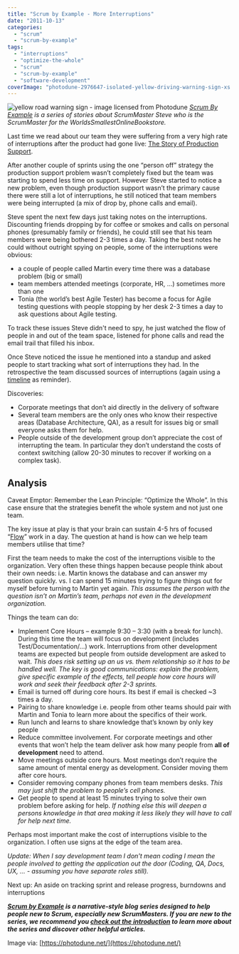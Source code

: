 ```yaml
---
title: "Scrum by Example - More Interruptions"
date: "2011-10-13"
categories: 
  - "scrum"
  - "scrum-by-example"
tags: 
  - "interruptions"
  - "optimize-the-whole"
  - "scrum"
  - "scrum-by-example"
  - "software-development"
coverImage: "photodune-2976647-isolated-yellow-driving-warning-sign-xs.jpg"
---
```


![yellow road warning sign - image licensed from Photodune](src/content/blog/scrum-master-tales-more-interruptions/images/photodune-2976647-isolated-yellow-driving-warning-sign-xs.jpg) _[Scrum By Example](/blog/scrum-by-example.html) is a series of stories about ScrumMaster Steve who is the ScrumMaster for the WorldsSmallestOnlineBookstore._

Last time we read about our team they were suffering from a very high rate of interruptions after the product had gone live: [The Story of Production Support](/blog/scrum-production-support.html).

After another couple of sprints using the one “person off” strategy the production support problem wasn’t completely fixed but the team was starting to spend less time on support. However Steve started to notice a new problem, even though production support wasn’t the primary cause there were still a lot of interruptions, he still noticed that team members were being interrupted (a mix of drop by, phone calls and email).

Steve spent the next few days just taking notes on the interruptions. Discounting friends dropping by for coffee or smokes and calls on personal phones (presumably family or friends), he could still see that his team members were being bothered 2-3 times a day. Taking the best notes he could without outright spying on people, some of the interruptions were obvious:

- a couple of people called Martin every time there was a database problem (big or small)
- team members attended meetings (corporate, HR, …) sometimes more than one
- Tonia (the world’s best Agile Tester) has become a focus for Agile testing questions with people stopping by her desk 2-3 times a day to ask questions about Agile testing.

To track these issues Steve didn't need to spy, he just watched the flow of people in and out of the team space, listened for phone calls and read the email trail that filled his inbox.

Once Steve noticed the issue he mentioned into a standup and asked people to start tracking what sort of interruptions they had. In the retrospective the team discussed sources of interruptions (again using a [timeline](https://www.energizedwork.com/weblog/2006/10/timeline-retrospective) as reminder).<!--more-->

Discoveries:

- Corporate meetings that don’t aid directly in the delivery of software
- Several team members are the only ones who know their respective areas (Database Architecture, QA), as a result for issues big or small everyone asks them for help.
- People outside of the development group don’t appreciate the cost of interrupting the team. In particular they don’t understand the costs of context switching (allow 20-30 minutes to recover if working on a complex task).

## Analysis

Caveat Emptor: Remember the Lean Principle: “Optimize the Whole”. In this case ensure that the strategies benefit the whole system and not just one team.

The key issue at play is that your brain can sustain 4-5 hrs of focused “[Flow](https://en.wikipedia.org/wiki/Flow_\(psychology\))” work in a day. The question at hand is how can we help team members utilise that time?

First the team needs to make the cost of the interruptions visible to the organization. Very often these things happen because people think about their own needs: i.e. Martin knows the database and can answer my question quickly. vs. I can spend 15 minutes trying to figure things out for myself before turning to Martin yet again. _This assumes the person with the question isn’t on Martin’s team, perhaps not even in the development organization._

Things the team can do:

- Implement Core Hours – example 9:30 – 3:30 (with a break for lunch). During this time the team will focus on development (includes Test/Documentation/…) work. Interruptions from other development teams are expected but people from outside development are asked to wait. _This does risk setting up an us vs. them relationship so it has to be handled well. The key is good communications: explain the problem, give specific example of the effects, tell people how core hours will work and seek their feedback after 2-3 sprints._
- Email is turned off during core hours. Its best if email is checked ~3 times a day.
- Pairing to share knowledge i.e. people from other teams should pair with Martin and Tonia to learn more about the specifics of their work.
- Run lunch and learns to share knowledge that’s known by only key people
- Reduce committee involvement. For corporate meetings and other events that won’t help the team deliver ask how many people from **all of development** need to attend.
- Move meetings outside core hours. Most meetings don’t require the same amount of mental energy as development. Consider moving them after core hours.
- Consider removing company phones from team members desks. _This may just shift the problem to people’s cell phones._
- Get people to spend at least 15 minutes trying to solve their own problem before asking for help. _If nothing else this will deepen a persons knowledge in that area making it less likely they will have to call for help next time._

Perhaps most important make the cost of interruptions visible to the organization. I often use signs at the edge of the team area.

_Update: When I say development team I don't mean coding I mean the people involved to getting the application out the door (Coding, QA, Docs, UX, ... - assuming you have separate roles still)._

Next up: An aside on tracking sprint and release progress, burndowns and interruptions

_**[Scrum by Example](/blog/category/scrum-by-example) is a narrative-style blog series designed to help people new to Scrum, especially new ScrumMasters. If you are new to the series, we recommend you [check out the introduction](/blog/scrum-by-example.html) to learn more about the series and discover other helpful articles.**_

Image via: [https://photodune.net/](https://photodune.net/)
